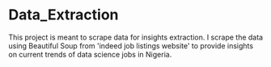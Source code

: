 # Data_Extraction
This project is meant to scrape data for insights extraction. I scrape the data using Beautiful Soup from 'indeed job listings website' to provide insights on current trends of data science jobs in Nigeria. 
